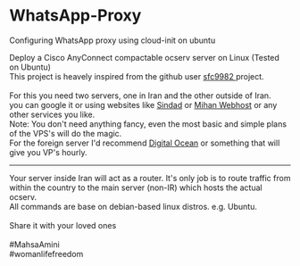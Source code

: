 # WhatsApp-Proxy
Configuring WhatsApp proxy using cloud-init on ubuntu

Deploy a Cisco AnyConnect compactable ocserv server on Linux (Tested on Ubuntu)</br>
This project is heavely inspired from the github user <a href='https://github.com/sfc9982'> sfc9982 </a> project. </br></br>
For this you need two servers, one in Iran and the other outside of Iran.</br>
you can google it or using websites like [Sindad](https://sindad.com/) or [Mihan Webhost](https://mihanwebhost.com/) or any other services you like.</br>
Note: You don't need anything fancy, even the most basic and simple plans of the VPS's will do the magic.</br>
For the foreign server I'd recommend [Digital Ocean](https://www.digitalocean.com/) or something that will give you VP's hourly.
<hr>
Your server inside Iran will act as a router. It's only job is to route traffic from within the country to the main server (non-IR) which hosts the actual ocserv. </br>
All commands are base on debian-based linux distros. e.g. Ubuntu.</br></br>
Share it with your loved ones</br></br>
<bold>#MahsaAmini</bold></br>
<bold>#womanlifefreedom</bold></br></br>
